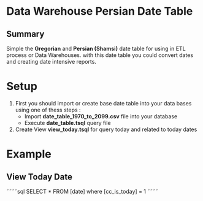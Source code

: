 # Data Warehouse Persian Date Table
## Summary
Simple the **Gregorian** and **Persian (Shamsi)** date table for using in ETL process or Data Warehouses. with this date table you could convert dates and creating date intensive reports. 

# Setup
1. First you should import or create base date table into your data bases using one of thess steps :
    - Import **date_table_1970_to_2099.csv** file into your database
    - Execute **date_table.tsql** query file 
2. Create View **view_today.tsql** for query today and related to today dates

# Example
## View Today Date
˜˜˜˜sql
SELECT * FROM [date] where [cc_is_today] = 1
˜˜˜˜
